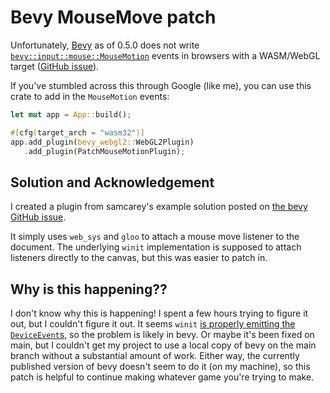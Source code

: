 # Bevy MouseMove patch

Unfortunately, [Bevy](https://github.com/bevyengine/bevy) as of 0.5.0 does not
write
[`bevy::input::mouse::MouseMotion`](https://docs.rs/bevy/0.5.0/bevy/input/mouse/struct.MouseMotion.html)
events in browsers with a WASM/WebGL target
([GitHub issue](https://github.com/bevyengine/bevy/issues/1166)).

If you've stumbled across this through Google (like me), you can use this crate
to add in the `MouseMotion` events:

```rust
let mut app = App::build();

#[cfg(target_arch = "wasm32")]
app.add_plugin(bevy_webgl2::WebGL2Plugin)
   .add_plugin(PatchMouseMotionPlugin);
```

## Solution and Acknowledgement

I created a plugin from samcarey's example solution posted on
[the bevy GitHub issue](https://github.com/bevyengine/bevy/issues/1166).

It simply uses `web_sys` and `gloo` to attach a mouse move listener to the
document. The underlying `winit` implementation is supposed to attach listeners
directly to the canvas, but this was easier to patch in.

## Why is this happening??

I don't know why this is happening! I spent a few hours trying to figure it out,
but I couldn't figure it out. It seems `winit`
[is properly emitting the `DeviceEvent`s](https://github.com/rust-windowing/winit/issues/2036),
so the problem is likely in bevy. Or maybe it's been fixed on main, but I
couldn't get my project to use a local copy of bevy on the main branch without a
substantial amount of work. Either way, the currently published version of bevy
doesn't seem to do it (on my machine), so this patch is helpful to continue
making whatever game you're trying to make.
